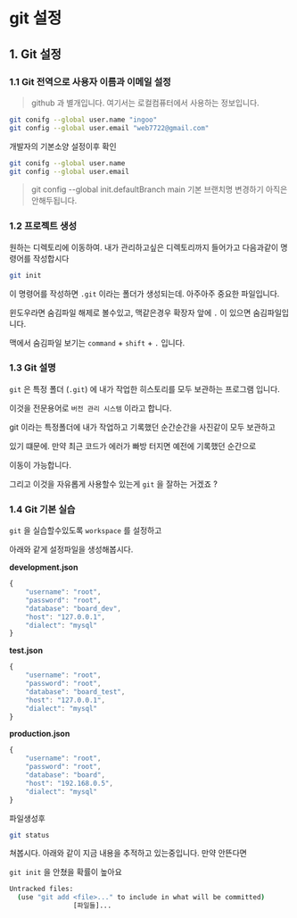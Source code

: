 # git 설정

## 1. Git 설정

### 1.1 Git 전역으로 사용자 이름과 이메일 설정

> github 과 별개입니다. 여기서는 로컬컴퓨터에서 사용하는 정보입니다.

```sh
git conifg --global user.name "ingoo"
git config --global user.email "web7722@gmail.com"
```

개발자의 기본소양 설정이후 확인

```sh
git conifg --global user.name
git config --global user.email
```

> git config --global init.defaultBranch main
> 기본 브랜치명 변경하기 아직은 안해두됩니다.

### 1.2 프로젝트 생성

원하는 디렉토리에 이동하여. 내가 관리하고싶은 디렉토리까지
들어가고 다음과같이 명령어를 작성합시다

```sh
git init
```

이 명령어를 작성하면 `.git` 이라는 폴더가 생성되는데.
아주아주 중요한 파일입니다.

윈도우라면 숨김파일 해제로 볼수있고,
맥같은경우 확장자 앞에 `.` 이 있으면 숨김파일입니다.

맥에서 숨김파일 보기는 `command` + `shift` + `.` 입니다.

### 1.3 Git 설명

`git` 은 특정 폴더 (`.git`) 에 내가 작업한 히스토리를 모두 보관하는 프로그램 입니다.

이것을 전문용어로 `버전 관리 시스템` 이라고 합니다.

git 이라는 특정폴더에 내가 작업하고 기록했던 순간순간을 사진같이 모두 보관하고

있기 떄문에. 만약 최근 코드가 에러가 빠방 터지면 예전에 기록했던 순간으로

이동이 가능합니다.

그리고 이것을 자유롭게 사용할수 있는게 `git` 을 잘하는 거겠죠 ?

### 1.4 Git 기본 실습

`git` 을 실습할수있도록 `workspace` 를 설정하고

아래와 같게 설정파일을 생성해봅시다.

**development.json**

```js
{
    "username": "root",
    "password": "root",
    "database": "board_dev",
    "host": "127.0.0.1",
    "dialect": "mysql"
}
```

**test.json**

```js
{
    "username": "root",
    "password": "root",
    "database": "board_test",
    "host": "127.0.0.1",
    "dialect": "mysql"
}
```

**production.json**

```js
{
    "username": "root",
    "password": "root",
    "database": "board",
    "host": "192.168.0.5",
    "dialect": "mysql"
}
```

파일생성후

```sh
git status
```

쳐봅시다. 아래와 같이 지금 내용을 추적하고 있는중입니다. 만약 안뜬다면

`git init` 을 안쳤을 확률이 높아요

```sh
Untracked files:
  (use "git add <file>..." to include in what will be committed)
  				[파일들]...
```
